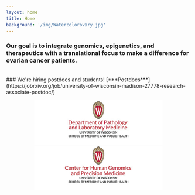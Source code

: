 ```yaml
---
layout: home
title: Home
background: '/img/Watercolorovary.jpg'
---
```


### Our goal is to integrate genomics, epigenetics, and therapeutics with a translational focus to make a difference for ovarian cancer patients.
<br/>
### We're hiring postdocs and students!
[***Postdocs***](https://jobrxiv.org/job/university-of-wisconsin-madison-27778-research-associate-postdoc/)

<br/>
<p align="center">
      <a href="https://pathology.wisc.edu/"><img src="img/pathology_logo.jpg" alt="Dept of Pathology and Laboratory Medicine webpage" width="350"></a>
      <a href="https://chgpm.wisc.edu/"><img src="img/chgpm_logo.jpg" alt="Center for Human Genomics and Precision Medicine webpage" width="350"></a>
</p>
